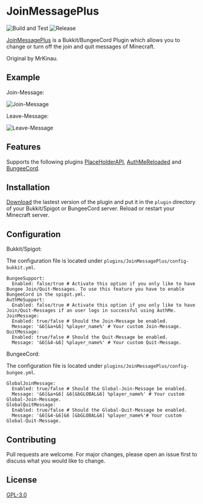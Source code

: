 # JoinMessagePlus
![Build and Test](https://github.com/4ndyZ/JoinMessagePlus/workflows/Build%20and%20Test/badge.svg) ![Release](https://github.com/4ndyZ/JoinMessagePlus/workflows/Release/badge.svg)

[JoinMessagePlus](https://dev.bukkit.org/projects/join-message-plus/) is a Bukkit/BungeeCord Plugin which allows you to change or turn off the join and quit messages of Minecraft.

Original by MrKinau.

## Example
Join-Message:

![Join-Message](https://i.imgur.com/oRt4ljY.png)

Leave-Message:

![Leave-Message](https://i.imgur.com/ooRjyOS.png)

## Features
Supports the following plugins [PlaceHolderAPI](https://www.spigotmc.org/wiki/placeholderapi-placeholders/), [AuthMeReloaded](https://dev.bukkit.org/projects/authme-reloaded) and [BungeeCord](https://ci.md-5.net/job/BungeeCord/).

## Installation
[Download](https://dev.bukkit.org/projects/join-message-plus/files) the lastest version of the plugin and put it in the `plugin` directory of your Bukkit/Spigot or BungeeCord server. Reload or restart your Minecraft server.

## Configuration
Bukkit/Spigot:

The configuration file is located under `plugins/JoinMessagePlus/config-bukkit.yml`.
```
BungeeSupport:
  Enabled: false/true # Activate this option if you only like to have Bungee Join/Quit-Messages. To use this feature you have to enable BungeeCord in the spigot.yml.
AuthMeSupport:
  Enabled: false/true # Activate this option if you only like to have Join/Quit-Messages if an user logs in successful using AuthMe.
JoinMessage:
  Enabled: true/false # Should the Join-Message be enabled.
  Message: '&6[&a+&6] %player_name%' # Your custom Join-Message.
QuitMessage:
  Enabled: true/false # Should the Quit-Message be enabled.
  Message: '&6[&4-&6] %player_name%' # Your custom Quit-Message.
```
BungeeCord:

The configuration file is located under `plugins/JoinMessagePlus/config-bungee.yml`.
```
GlobalJoinMessage:
  Enabled: true/false # Should the Global-Join-Message be enabled.
  Message: '&6[&a+&6] &6[&bGLOBAL&6] %player_name%' # Your custom Global-Join-Message.
GlobalQuitMessage:
  Enabled: true/false # Should the Global-Quit-Message be enabled.
  Message: '&6[&4-&6]&6 [&bGLOBAL&6] %player_name%'# Your custom Global-Quit-Message.
```
## Contributing
Pull requests are welcome. For major changes, please open an issue first to discuss what you would like to change.

## License
[GPL-3.0](https://github.com/4ndyZ/JoinMessagePlus/blob/main/COPYING)